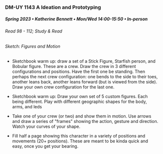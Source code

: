 ### DM-UY 1143 A Ideation and Prototyping
##### Spring 2023 • Katherine Bennett • Mon/Wed 14:00-15:50 • In-person

###### Read 98 - 112; Study & Read


###### Sketch: Figures and Motion

 - Sketchbook warm up: draw a set of a Stick Figure, Starfish person, and Bobular figure. These are a crew. Draw the crew in 3 different configurations and positions. Have the first one be standing. Then perhaps the next crew configuration: one bends to the side to their toes, another leans back, another leans forward (but is viewed from the side). Draw your own crew configuration for the last one.

- Sketchbook warm up: Draw your own set of 5 custom figures. Each being different. Play with different geographic shapes for the body, arms, and leds

- Take one of your crew (or two) and show them in motion. Use arrows and draw a series of "frames" showing the action, gesture and direction. Watch your curves of your shape.

- Fill half a page showing this character in a variety of positions and movements (20+ positions). These are meant to be kinda quick and easy, once you get your bearing.

